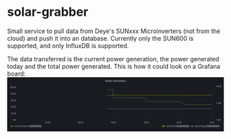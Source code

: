 # solar-grabber
Small service to pull data from Deye's SUNxxx Microinverters (not from the cloud) and push it into an database. 
Currently only the SUN600 is supported, and only InfluxDB is supported.

The data transferred is the current power generation, the power generated today and the total power generated.
This is how it could look on a Grafana board:
![Grafana Demo Panel](res/grafana.png)
